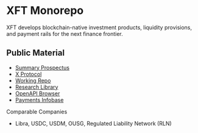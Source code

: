 # XFT Monorepo
XFT develops blockchain-native investment products, liquidity provisions, and payment rails for the next finance frontier.

## Public Material
- [Summary Prospectus](https://xft-summary-prospectus.netlify.app/)
- [X Protocol](https://x-financial-technologies.replit.app/docs/x-protocol.txt)
- [Working Repo](https://github.com/amr080/x-protocol)
- [Research Library](https://xft-library.up.railway.app/)
- [OpenAPI Browser](https://xft-openapi-library-production.up.railway.app/)
- [Payments Infobase](https://payments-guide.netlify.app/)

Comparable Companies
- Libra, USDC, USDM, OUSG, Regulated Liability Network (RLN)
